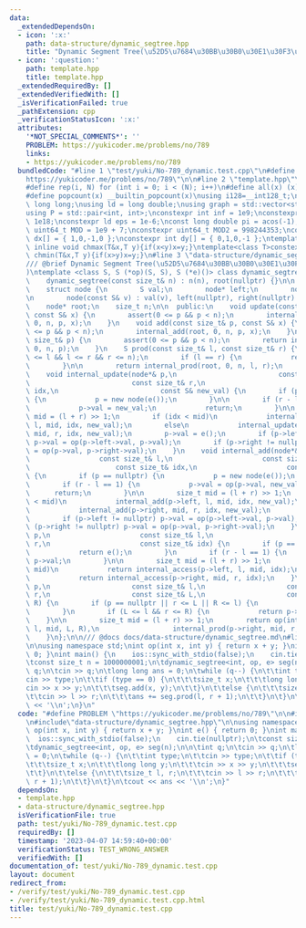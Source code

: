 ```yaml
---
data:
  _extendedDependsOn:
  - icon: ':x:'
    path: data-structure/dynamic_segtree.hpp
    title: "Dynamic Segment Tree(\u52D5\u7684\u30BB\u30B0\u30E1\u30F3\u30C8\u6728)"
  - icon: ':question:'
    path: template.hpp
    title: template.hpp
  _extendedRequiredBy: []
  _extendedVerifiedWith: []
  _isVerificationFailed: true
  _pathExtension: cpp
  _verificationStatusIcon: ':x:'
  attributes:
    '*NOT_SPECIAL_COMMENTS*': ''
    PROBLEM: https://yukicoder.me/problems/no/789
    links:
    - https://yukicoder.me/problems/no/789
  bundledCode: "#line 1 \"test/yuki/No-789_dynamic.test.cpp\"\n#define PROBLEM \"\
    https://yukicoder.me/problems/no/789\"\n\n#line 2 \"template.hpp\"\n#include<bits/stdc++.h>\n\
    #define rep(i, N) for (int i = 0; i < (N); i++)\n#define all(x) (x).begin(),(x).end()\n\
    #define popcount(x) __builtin_popcount(x)\nusing i128=__int128_t;\nusing ll =\
    \ long long;\nusing ld = long double;\nusing graph = std::vector<std::vector<int>>;\n\
    using P = std::pair<int, int>;\nconstexpr int inf = 1e9;\nconstexpr ll infl =\
    \ 1e18;\nconstexpr ld eps = 1e-6;\nconst long double pi = acos(-1);\nconstexpr\
    \ uint64_t MOD = 1e9 + 7;\nconstexpr uint64_t MOD2 = 998244353;\nconstexpr int\
    \ dx[] = { 1,0,-1,0 };\nconstexpr int dy[] = { 0,1,0,-1 };\ntemplate<class T>constexpr\
    \ inline void chmax(T&x,T y){if(x<y)x=y;}\ntemplate<class T>constexpr inline void\
    \ chmin(T&x,T y){if(x>y)x=y;}\n#line 3 \"data-structure/dynamic_segtree.hpp\"\n\
    /// @brief Dynamic Segment Tree(\u52D5\u7684\u30BB\u30B0\u30E1\u30F3\u30C8\u6728\
    )\ntemplate <class S, S (*op)(S, S), S (*e)()> class dynamic_segtree {\n  public:\n\
    \    dynamic_segtree(const size_t& n) : n(n), root(nullptr) {}\n\n  private:\n\
    \    struct node {\n        S val;\n        node* left;\n        node* right;\n\
    \n        node(const S& v) : val(v), left(nullptr), right(nullptr) {}\n    };\n\
    \    node* root;\n    size_t n;\n\n  public:\n    void update(const size_t& p,\
    \ const S& x) {\n        assert(0 <= p && p < n);\n        internal_update(root,\
    \ 0, n, p, x);\n    }\n    void add(const size_t& p, const S& x) {\n        assert(0\
    \ <= p && p < n);\n        internal_add(root, 0, n, p, x);\n    }\n    S operator[](const\
    \ size_t& p) {\n        assert(0 <= p && p < n);\n        return internal_access(root,\
    \ 0, n, p);\n    }\n    S prod(const size_t& l, const size_t& r) {\n        assert(0\
    \ <= l && l <= r && r <= n);\n        if (l == r) {\n            return e();\n\
    \        }\n\n        return internal_prod(root, 0, n, l, r);\n    }\n\n  private:\n\
    \    void internal_update(node*& p,\n                         const size_t& l,\n\
    \                         const size_t& r,\n                         const size_t&\
    \ idx,\n                         const S& new_val) {\n        if (p == nullptr)\
    \ {\n            p = new node(e());\n        }\n\n        if (r - l == 1) {\n\
    \            p->val = new_val;\n            return;\n        }\n\n        size_t\
    \ mid = (l + r) >> 1;\n        if (idx < mid)\n            internal_update(p->left,\
    \ l, mid, idx, new_val);\n        else\n            internal_update(p->right,\
    \ mid, r, idx, new_val);\n        p->val = e();\n        if (p->left != nullptr)\
    \ p->val = op(p->left->val, p->val);\n        if (p->right != nullptr) p->val\
    \ = op(p->val, p->right->val);\n    }\n    void internal_add(node*& p,\n     \
    \                 const size_t& l,\n                      const size_t& r,\n \
    \                     const size_t& idx,\n                      const S& new_val)\
    \ {\n        if (p == nullptr) {\n            p = new node(e());\n        }\n\n\
    \        if (r - l == 1) {\n            p->val = op(p->val, new_val);\n      \
    \      return;\n        }\n\n        size_t mid = (l + r) >> 1;\n        if (idx\
    \ < mid)\n            internal_add(p->left, l, mid, idx, new_val);\n        else\n\
    \            internal_add(p->right, mid, r, idx, new_val);\n        p->val = e();\n\
    \        if (p->left != nullptr) p->val = op(p->left->val, p->val);\n        if\
    \ (p->right != nullptr) p->val = op(p->val, p->right->val);\n    }\n\n    S internal_access(node*&\
    \ p,\n                      const size_t& l,\n                      const size_t&\
    \ r,\n                      const size_t& idx) {\n        if (p == nullptr) {\n\
    \            return e();\n        }\n        if (r - l == 1) {\n            return\
    \ p->val;\n        }\n\n        size_t mid = (l + r) >> 1;\n        if (idx <\
    \ mid)\n            return internal_access(p->left, l, mid, idx);\n        else\n\
    \            return internal_access(p->right, mid, r, idx);\n    }\n\n    S internal_prod(node*&\
    \ p,\n                    const size_t& l,\n                    const size_t&\
    \ r,\n                    const size_t& L,\n                    const size_t&\
    \ R) {\n        if (p == nullptr || r <= L || R <= l) {\n            return e();\n\
    \        }\n        if (L <= l && r <= R) {\n            return p->val;\n    \
    \    }\n\n        size_t mid = (l + r) >> 1;\n        return op(internal_prod(p->left,\
    \ l, mid, L, R),\n                  internal_prod(p->right, mid, r, L, R));\n\
    \    }\n};\n\n/// @docs docs/data-structure/dynamic_segtree.md\n#line 5 \"test/yuki/No-789_dynamic.test.cpp\"\
    \n\nusing namespace std;\nint op(int x, int y) { return x + y; }\nint e() { return\
    \ 0; }\nint main() {\n    ios::sync_with_stdio(false);\n    cin.tie(nullptr);\n\
    \tconst size_t n = 1000000001;\n\tdynamic_segtree<int, op, e> seg(n);\n\n\tint\
    \ q;\n\tcin >> q;\n\tlong long ans = 0;\n\twhile (q--) {\n\t\tint type;\n\t\t\
    cin >> type;\n\t\tif (type == 0) {\n\t\t\tsize_t x;\n\t\t\tlong long y;\n\t\t\t\
    cin >> x >> y;\n\t\t\tseg.add(x, y);\n\t\t}\n\t\telse {\n\t\t\tsize_t l, r;\n\t\
    \t\tcin >> l >> r;\n\t\t\tans += seg.prod(l, r + 1);\n\t\t}\n\t}\n\tcout << ans\
    \ << '\\n';\n}\n"
  code: "#define PROBLEM \"https://yukicoder.me/problems/no/789\"\n\n#include\"template.hpp\"\
    \n#include\"data-structure/dynamic_segtree.hpp\"\n\nusing namespace std;\nint\
    \ op(int x, int y) { return x + y; }\nint e() { return 0; }\nint main() {\n  \
    \  ios::sync_with_stdio(false);\n    cin.tie(nullptr);\n\tconst size_t n = 1000000001;\n\
    \tdynamic_segtree<int, op, e> seg(n);\n\n\tint q;\n\tcin >> q;\n\tlong long ans\
    \ = 0;\n\twhile (q--) {\n\t\tint type;\n\t\tcin >> type;\n\t\tif (type == 0) {\n\
    \t\t\tsize_t x;\n\t\t\tlong long y;\n\t\t\tcin >> x >> y;\n\t\t\tseg.add(x, y);\n\
    \t\t}\n\t\telse {\n\t\t\tsize_t l, r;\n\t\t\tcin >> l >> r;\n\t\t\tans += seg.prod(l,\
    \ r + 1);\n\t\t}\n\t}\n\tcout << ans << '\\n';\n}"
  dependsOn:
  - template.hpp
  - data-structure/dynamic_segtree.hpp
  isVerificationFile: true
  path: test/yuki/No-789_dynamic.test.cpp
  requiredBy: []
  timestamp: '2023-04-07 14:59:40+00:00'
  verificationStatus: TEST_WRONG_ANSWER
  verifiedWith: []
documentation_of: test/yuki/No-789_dynamic.test.cpp
layout: document
redirect_from:
- /verify/test/yuki/No-789_dynamic.test.cpp
- /verify/test/yuki/No-789_dynamic.test.cpp.html
title: test/yuki/No-789_dynamic.test.cpp
---
```

